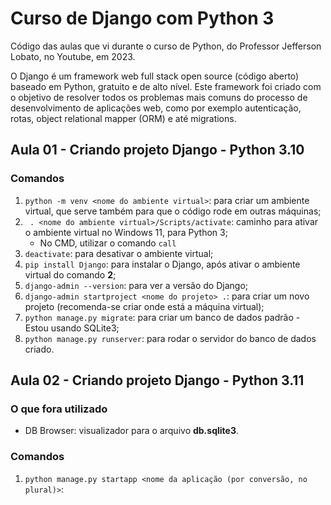# Curso de Django com Python 3
Código das aulas que vi durante o curso de Python, do Professor Jefferson Lobato, no Youtube, em 2023.

O Django é um framework web full stack open source (código aberto) baseado em Python, gratuito e de alto nível. Este framework foi criado com o objetivo de resolver todos os problemas mais comuns do processo de desenvolvimento de aplicações web, como por exemplo autenticação, rotas, object relational mapper (ORM) e até migrations.

## Aula 01 - Criando projeto Django - Python 3.10

### Comandos
1. `python -m venv <nome do ambiente virtual>`: para criar um ambiente virtual, que serve também para que o código rode em outras máquinas;
2. ` . <nome do ambiente virtual>/Scripts/activate`: caminho para ativar o ambiente virtual no Windows 11, para Python 3;
    - No CMD, utilizar o comando `call`
3. `deactivate`: para desativar o ambiente virtual;
4. `pip install Django`: para instalar o Django, após ativar o ambiente virtual do comando **2**;
5. `django-admin --version`: para ver a versão do Django;
6. `django-admin startproject <nome do projeto> .`: para criar um novo projeto (recomenda-se criar onde está a máquina virtual);
7. `python manage.py migrate`: para criar um banco de dados padrão - Estou usando SQLite3;
8. `python manage.py runserver`: para rodar o servidor do banco de dados criado.

## Aula 02 - Criando projeto Django - Python 3.11

### O que fora utilizado
- DB Browser: visualizador para o arquivo **db.sqlite3**.

### Comandos
1. `python manage.py startapp <nome da aplicação (por conversão, no plural)>`: 